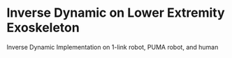 # Inverse Dynamic on Lower Extremity Exoskeleton

Inverse Dynamic Implementation on 1-link robot, PUMA robot, and human
